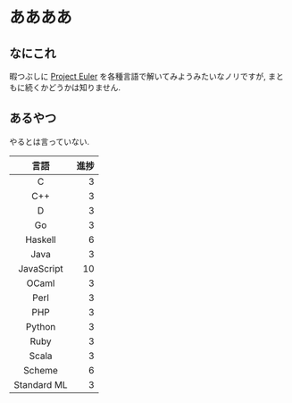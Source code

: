 # ああああ
## なにこれ
暇つぶしに [Project Euler](https://projecteuler.net) を各種言語で解いてみようみたいなノリですが, まともに続くかどうかは知りません.

## あるやつ
やるとは言っていない.

|     言語    | 進捗 |
| :---------: | ---: |
|      C      |    3 |
|     C++     |    3 |
|      D      |    3 |
|      Go     |    3 |
|   Haskell   |    6 |
|     Java    |    3 |
|  JavaScript |   10 |
|    OCaml    |    3 |
|     Perl    |    3 |
|     PHP     |    3 |
|    Python   |    3 |
|     Ruby    |    3 |
|    Scala    |    3 |
|    Scheme   |    6 |
| Standard ML |    3 |
